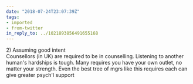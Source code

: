 ```yaml
---
date: "2018-07-24T23:07:39Z"
tags:
- imported
- from-twitter
in_reply_to: ../1021893856491655168
---
```

2\) Assuming good intent\
Counsellors \(in UK\) are required to be in counselling. Listening to another human's hardships is tough. Many requires you have your own outlet, no matter your strength. Even the best tree of mgrs like this requires each can give greater psych'l support
